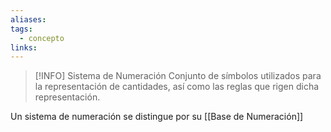 ```yaml
---
aliases: 
tags:
  - concepto
links:
---
```

>[!INFO] Sistema de Numeración
>Conjunto de símbolos utilizados para la representación de cantidades, así como las reglas que rigen dicha representación.
>

Un sistema de numeración se distingue por su [[Base de Numeración]]